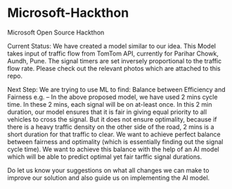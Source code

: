 # Microsoft-Hackthon
Microsoft Open Source Hackthon

Current Status:
We have created a model similar to our idea. This Model takes input of traffic flow from TomTom API, currently for Parihar Chowk, Aundh, Pune. The signal timers are set inversely proportional to the traffic flow rate.
Please check out the relevant photos which are attached to this repo.
  
Next Step:
We are trying to use ML to find:
Balance between Efficiency and Fairness
e.g. – In the above proposed model, we have used 2 mins cycle time. In these 2 mins, each signal will be on at-least once. In this 2 min duration, our model ensures that it is fair in giving equal priority to all vehicles to cross the signal. But it does not ensure optimality, because if there is a heavy traffic density on the other side of the road, 2 mins is a short duration for that traffic to clear. We want to achieve perfect balance between fairness and optimality (which is essentially finding out the signal cycle time).
We want to achieve this balance with the help of an AI model which will be able to predict optimal yet fair tarffic signal durations.


Do let us know your suggestions on what all changes we can make to improve our solution and also guide us on implementing the AI model.
